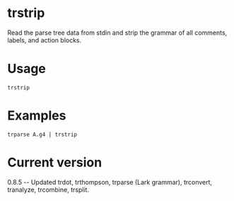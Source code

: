 # trstrip

Read the parse tree data from stdin and strip the grammar
of all comments, labels, and action blocks.

# Usage

    trstrip

# Examples

    trparse A.g4 | trstrip

# Current version

0.8.5 -- Updated trdot, trthompson, trparse (Lark grammar), trconvert, tranalyze, trcombine, trsplit.
